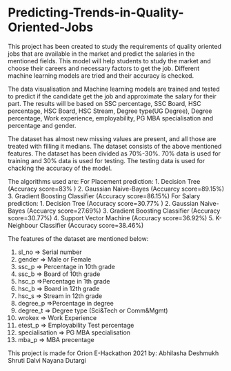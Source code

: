 # Predicting-Trends-in-Quality-Oriented-Jobs
This project has been created to study the requirements of quality oriented jobs that are available in the market and predict the salaries in the mentioned fields. This model will help students to study the market and choose their careers and necessary factors to get the job. Different machine learning models are tried and their accuracy is checked.

The data visualisation and Machine learning models are trained and tested to predict if the candidate get the job and approximate the salary for their part. The results will be based on SSC percentage, SSC Board, HSC percentage, HSC Board, HSC Stream, Degree type(UG Degree), Degree percentage, Work experience, employability, PG MBA specialisation and percentage and gender.

The dataset has almost new missing values are present, and all those are treated with filling it medians. The dataset consists of the above mentioned features. The dataset has been divided as 70%-30%. 70% data is used for training and 30% data is used for testing. The testing data is used for chacking the accuracy of the model.

The algorithms used are:
	For Placement prediction:
		1. Decision Tree (Accuracy score=83% )
		2. Gaussian Naive-Bayes (Accuarcy score=89.15%)
		3. Gradient Boosting Classifier (Accuracy score=86.15%)
	For Salary prediction:
		1. Decision Tree (Accuracy score=30.77% )
		2. Gaussian Naive-Bayes (Accuarcy score=27.69%)
		3. Gradient Boosting Classifier (Accuracy score=30.77%)
		4. Support Vector Machine (Accuracy score=36.92%)
		5. K-Neighbour Classifier (Accuracy score=38.46%)

The features of the dataset are mentioned below:
1. sl_no => Serial number
2. gender => Male or Female 
3. ssc_p => Percentage in 10th grade 
4. ssc_b => Board of 10th grade
5. hsc_p =>Percentage in 1th grade
6. hsc_b => Board in 12th grade
7. hsc_s => Stream in 12th grade
8. degree_p =>Percentage in degree
9. degree_t => Degree type (Sci&Tech or Comm&Mgmt)
10. wrokex => Work Experience
11. etest_p => Employability Test percentage
12. specialisation => PG MBA specialisation
13. mba_p => MBA precentage

This project is made for Orion E-Hackathon 2021 by:
Abhilasha Deshmukh
Shruti Dalvi
Nayana Dutargi
